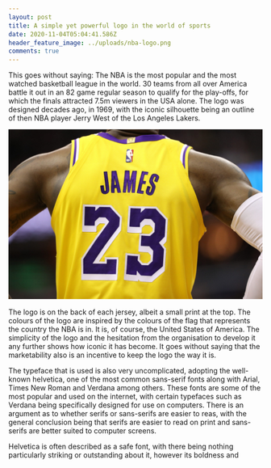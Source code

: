 ```yaml
---
layout: post
title: A simple yet powerful logo in the world of sports
date: 2020-11-04T05:04:41.586Z
header_feature_image: ../uploads/nba-logo.png
comments: true
---
```

This goes without saying: The NBA is the most popular and the most watched basketball league in the world. 30 teams from all over America battle it out in an 82 game regular season to qualify for the play-offs, for which the finals attracted 7.5m viewers in the USA alone. The logo was designed decades ago, in 1969, with the iconic silhouette being an outline of then NBA player Jerry West of the Los Angeles Lakers.

![](../uploads/lbj-shirt.jpg)

The logo is on the back of each jersey, albeit a small print at the top. The colours of the logo are inspired by the colours of the flag that represents the country the NBA is in. It is, of course, the United States of America. The simplicity of the logo and the hesitation from the organisation to develop it any further shows how iconic it has become. It goes without saying that the marketability also is an incentive to keep the logo the way it is.

The typeface that is used is also very uncomplicated, adopting the well-known helvetica, one of the most common sans-serif fonts along with Arial, Times New Roman and Verdana among others. These fonts are some of the most popular and used on the internet, with certain typefaces such as Verdana being specifically designed for use on computers. There is an argument as to whether serifs or sans-serifs are easier to reas, with the general conclusion being that serifs are easier to read on print and sans-serifs are better suited to computer screens.

Helvetica is often described as a safe font, with there being nothing particularly striking or outstanding about it, however its boldness and
